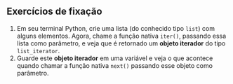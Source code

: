 ## Exercícios de fixação

1. Em seu terminal Python, crie uma lista (do conhecido tipo `list`) com alguns elementos. Agora, chame a função nativa `iter()`, passando essa lista como parâmetro, e veja que é retornado um **objeto iterador** do tipo `list_iterator`.
2. Guarde este **objeto iterador** em uma variável e veja o que acontece quando chamar a função nativa `next()` passando esse objeto como parâmetro.
